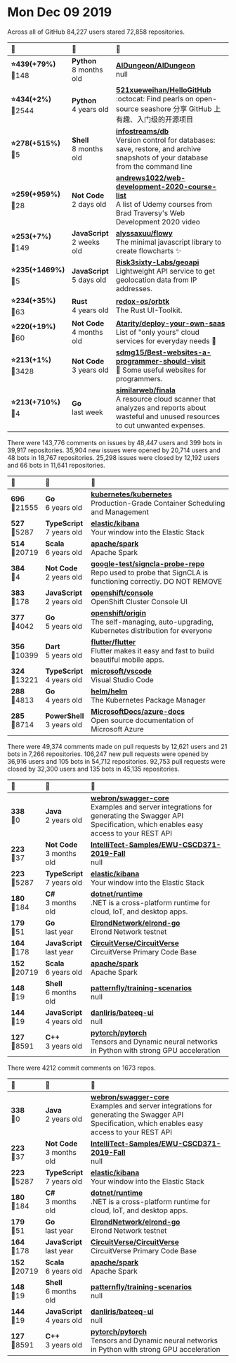 # Mon Dec 09 2019

Across all of GitHub 84,227 users stared 
72,858 repositories. 

| :page_with_curl: | :calendar: | :page_with_curl: |
| :--- | :--- | :--- |
| **:star:439(+79%)**<br>:twisted_rightwards_arrows:148 | **Python**<br>8 months old | **[AIDungeon/AIDungeon](https://github.com/AIDungeon/AIDungeon)**<br>null |
| **:star:434(+2%)**<br>:twisted_rightwards_arrows:2544 | **Python**<br>4 years old | **[521xueweihan/HelloGitHub](https://github.com/521xueweihan/HelloGitHub)**<br>:octocat: Find pearls on open-source seashore 分享 GitHub 上有趣、入门级的开源项目 |
| **:star:278(+515%)**<br>:twisted_rightwards_arrows:5 | **Shell**<br>8 months old | **[infostreams/db](https://github.com/infostreams/db)**<br>Version control for databases: save, restore, and archive snapshots of your database from the command line |
| **:star:259(+959%)**<br>:twisted_rightwards_arrows:28 | **Not Code**<br>2 days old | **[andrews1022/web-development-2020-course-list](https://github.com/andrews1022/web-development-2020-course-list)**<br>A list of Udemy courses from Brad Traversy's Web Development 2020 video |
| **:star:253(+7%)**<br>:twisted_rightwards_arrows:149 | **JavaScript**<br>2 weeks old | **[alyssaxuu/flowy](https://github.com/alyssaxuu/flowy)**<br>The minimal javascript library to create flowcharts ✨ |
| **:star:235(+1469%)**<br>:twisted_rightwards_arrows:5 | **JavaScript**<br>5 days old | **[Risk3sixty-Labs/geoapi](https://github.com/Risk3sixty-Labs/geoapi)**<br>Lightweight API service to get geolocation data from IP addresses. |
| **:star:234(+35%)**<br>:twisted_rightwards_arrows:63 | **Rust**<br>4 years old | **[redox-os/orbtk](https://github.com/redox-os/orbtk)**<br>The Rust UI-Toolkit. |
| **:star:220(+19%)**<br>:twisted_rightwards_arrows:60 | **Not Code**<br>4 months old | **[Atarity/deploy-your-own-saas](https://github.com/Atarity/deploy-your-own-saas)**<br>List of "only yours" cloud services for everyday needs :black_flag: |
| **:star:213(+1%)**<br>:twisted_rightwards_arrows:3428 | **Not Code**<br>3 years old | **[sdmg15/Best-websites-a-programmer-should-visit](https://github.com/sdmg15/Best-websites-a-programmer-should-visit)**<br>:link: Some useful websites for programmers. |
| **:star:213(+710%)**<br>:twisted_rightwards_arrows:4 | **Go**<br>last week | **[similarweb/finala](https://github.com/similarweb/finala)**<br>A resource cloud scanner that analyzes and reports about wasteful and unused resources to cut unwanted expenses. |

There were 143,776 comments on issues by 48,447 users and 399 bots in 39,917 repositories.
35,904 new issues were opened by 20,714 users and 48 bots in 18,767 repositories.
25,298 issues were closed by 12,192 users and 66 bots in 11,641 repositories.

| :speech_balloon: | :calendar: | :page_with_curl: |
| :--- | :--- | :--- |
| **696**<br>:twisted_rightwards_arrows:21555 | **Go**<br>6 years old | **[kubernetes/kubernetes](https://github.com/kubernetes/kubernetes)**<br>Production-Grade Container Scheduling and Management |
| **527**<br>:twisted_rightwards_arrows:5287 | **TypeScript**<br>7 years old | **[elastic/kibana](https://github.com/elastic/kibana)**<br>Your window into the Elastic Stack |
| **514**<br>:twisted_rightwards_arrows:20719 | **Scala**<br>6 years old | **[apache/spark](https://github.com/apache/spark)**<br>Apache Spark |
| **384**<br>:twisted_rightwards_arrows:4 | **Not Code**<br>2 years old | **[google-test/signcla-probe-repo](https://github.com/google-test/signcla-probe-repo)**<br>Repo used to probe that SignCLA is functioning correctly.  DO NOT REMOVE |
| **383**<br>:twisted_rightwards_arrows:178 | **JavaScript**<br>2 years old | **[openshift/console](https://github.com/openshift/console)**<br>OpenShift Cluster Console UI |
| **377**<br>:twisted_rightwards_arrows:4042 | **Go**<br>5 years old | **[openshift/origin](https://github.com/openshift/origin)**<br>The self-managing, auto-upgrading, Kubernetes distribution for everyone |
| **356**<br>:twisted_rightwards_arrows:10399 | **Dart**<br>5 years old | **[flutter/flutter](https://github.com/flutter/flutter)**<br>Flutter makes it easy and fast to build beautiful mobile apps. |
| **324**<br>:twisted_rightwards_arrows:13221 | **TypeScript**<br>4 years old | **[microsoft/vscode](https://github.com/microsoft/vscode)**<br>Visual Studio Code |
| **288**<br>:twisted_rightwards_arrows:4813 | **Go**<br>4 years old | **[helm/helm](https://github.com/helm/helm)**<br>The Kubernetes Package Manager |
| **285**<br>:twisted_rightwards_arrows:8714 | **PowerShell**<br>3 years old | **[MicrosoftDocs/azure-docs](https://github.com/MicrosoftDocs/azure-docs)**<br>Open source documentation of Microsoft Azure |

There were 49,374 comments made on pull requests by 12,621 users and 21 bots in 7,266 repositories.
106,247 new pull requests were opened by 36,916 users and 105 bots in 54,712 repositories.
92,753 pull requests were closed by 32,300 users and 135 bots in 45,135 repositories.

| :speech_balloon: | :calendar: | :page_with_curl: |
| :--- | :--- | :--- |
| **338**<br>:twisted_rightwards_arrows:0 | **Java**<br>2 years old | **[webron/swagger-core](https://github.com/webron/swagger-core)**<br>Examples and server integrations for generating the Swagger API Specification, which enables easy access to your REST API |
| **223**<br>:twisted_rightwards_arrows:37 | **Not Code**<br>3 months old | **[IntelliTect-Samples/EWU-CSCD371-2019-Fall](https://github.com/IntelliTect-Samples/EWU-CSCD371-2019-Fall)**<br>null |
| **223**<br>:twisted_rightwards_arrows:5287 | **TypeScript**<br>7 years old | **[elastic/kibana](https://github.com/elastic/kibana)**<br>Your window into the Elastic Stack |
| **180**<br>:twisted_rightwards_arrows:184 | **C#**<br>3 months old | **[dotnet/runtime](https://github.com/dotnet/runtime)**<br>.NET is a cross-platform runtime for cloud, IoT, and desktop apps. |
| **179**<br>:twisted_rightwards_arrows:51 | **Go**<br>last year | **[ElrondNetwork/elrond-go](https://github.com/ElrondNetwork/elrond-go)**<br>Elrond Network testnet |
| **164**<br>:twisted_rightwards_arrows:178 | **JavaScript**<br>last year | **[CircuitVerse/CircuitVerse](https://github.com/CircuitVerse/CircuitVerse)**<br>CircuitVerse Primary Code Base |
| **152**<br>:twisted_rightwards_arrows:20719 | **Scala**<br>6 years old | **[apache/spark](https://github.com/apache/spark)**<br>Apache Spark |
| **148**<br>:twisted_rightwards_arrows:19 | **Shell**<br>6 months old | **[patternfly/training-scenarios](https://github.com/patternfly/training-scenarios)**<br>null |
| **144**<br>:twisted_rightwards_arrows:19 | **JavaScript**<br>4 years old | **[danliris/bateeq-ui](https://github.com/danliris/bateeq-ui)**<br>null |
| **127**<br>:twisted_rightwards_arrows:8591 | **C++**<br>3 years old | **[pytorch/pytorch](https://github.com/pytorch/pytorch)**<br>Tensors and Dynamic neural networks in Python with strong GPU acceleration |

There were 4212 commit comments on 1673 repos.

| :speech_balloon: | :calendar: | :page_with_curl: |
| :--- | :--- | :--- |
| **338**<br>:twisted_rightwards_arrows:0 | **Java**<br>2 years old | **[webron/swagger-core](https://github.com/webron/swagger-core)**<br>Examples and server integrations for generating the Swagger API Specification, which enables easy access to your REST API |
| **223**<br>:twisted_rightwards_arrows:37 | **Not Code**<br>3 months old | **[IntelliTect-Samples/EWU-CSCD371-2019-Fall](https://github.com/IntelliTect-Samples/EWU-CSCD371-2019-Fall)**<br>null |
| **223**<br>:twisted_rightwards_arrows:5287 | **TypeScript**<br>7 years old | **[elastic/kibana](https://github.com/elastic/kibana)**<br>Your window into the Elastic Stack |
| **180**<br>:twisted_rightwards_arrows:184 | **C#**<br>3 months old | **[dotnet/runtime](https://github.com/dotnet/runtime)**<br>.NET is a cross-platform runtime for cloud, IoT, and desktop apps. |
| **179**<br>:twisted_rightwards_arrows:51 | **Go**<br>last year | **[ElrondNetwork/elrond-go](https://github.com/ElrondNetwork/elrond-go)**<br>Elrond Network testnet |
| **164**<br>:twisted_rightwards_arrows:178 | **JavaScript**<br>last year | **[CircuitVerse/CircuitVerse](https://github.com/CircuitVerse/CircuitVerse)**<br>CircuitVerse Primary Code Base |
| **152**<br>:twisted_rightwards_arrows:20719 | **Scala**<br>6 years old | **[apache/spark](https://github.com/apache/spark)**<br>Apache Spark |
| **148**<br>:twisted_rightwards_arrows:19 | **Shell**<br>6 months old | **[patternfly/training-scenarios](https://github.com/patternfly/training-scenarios)**<br>null |
| **144**<br>:twisted_rightwards_arrows:19 | **JavaScript**<br>4 years old | **[danliris/bateeq-ui](https://github.com/danliris/bateeq-ui)**<br>null |
| **127**<br>:twisted_rightwards_arrows:8591 | **C++**<br>3 years old | **[pytorch/pytorch](https://github.com/pytorch/pytorch)**<br>Tensors and Dynamic neural networks in Python with strong GPU acceleration |

